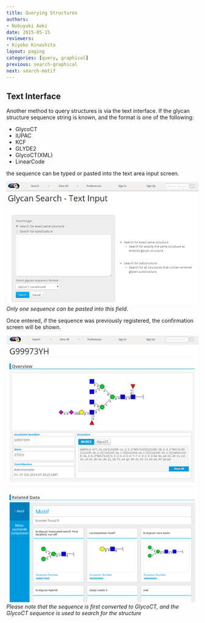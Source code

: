 ```yaml
---
title: Querying Structures
authors:
- Nobuyuki Aoki
date: 2015-05-15
reviewers:
- Kiyoko Kinoshita
layout: paging
categories: [query, graphical]
previous: search-graphical
next: search-motif
---
```


Text Interface
------------
  Another method to query structures is via the text interface.  If the glycan structure sequence string is known, and the format is one of the following:
   
  * GlycoCT
  * IUPAC
  * KCF
  * GLYDE2
  * GlycoCT(XML)
  * LinearCode
  
the sequence can be typed or pasted into the text area input screen.

![Glytoucan Text Interface](/images/manual/search-text.png)
*Only one sequence can be pasted into this field.*

Once entered, if the sequence was previously registered, the confirmation screen will be shown.

![Glytoucan Graphical Interface](/images/manual/search-result.png)
_Please note that the sequence is first converted to GlycoCT, and the GlycoCT sequence is used to search for the structure_